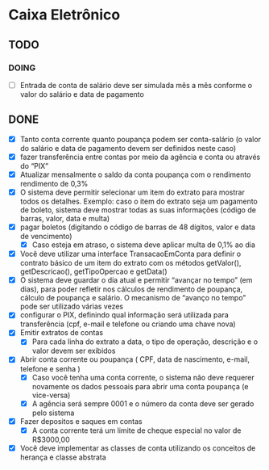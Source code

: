 # Caixa Eletrônico

## TODO

### DOING

- [ ] Entrada de conta de salário deve ser simulada mês a mês conforme o valor do salário e data de pagamento

## DONE

- [x] Tanto conta corrente quanto poupança podem ser conta-salário (o valor do salário e data de pagamento devem ser definidos neste caso)
- [x] fazer transferência entre contas por meio da agência e conta ou através do “PIX”
- [x] Atualizar mensalmente o saldo da conta poupança com o rendimento rendimento de 0,3%
- [x] O sistema deve permitir selecionar um item do extrato para mostrar todos os detalhes. Exemplo: caso o item do extrato seja um pagamento de boleto, sistema deve mostrar todas as suas informações (código de barras, valor, data e multa)
- [x] pagar boletos (digitando o código de barras de 48 dígitos, valor e data de vencimento)
    - [x] Caso esteja em atraso, o sistema deve aplicar multa de 0,1% ao dia
- [x] Você deve utilizar uma interface TransacaoEmConta para definir o contrato básico de um item do extrato com os métodos getValor(), getDescricao(), getTipoOpercao e getData()
- [x] O sistema deve guardar o dia atual e permitir “avançar no tempo” (em dias), para poder refletir nos cálculos de rendimento de poupança, cálculo de poupança e salário. O mecanismo de “avanço no tempo” pode ser utilizado várias vezes
- [x] configurar o PIX, definindo qual informação será utilizada para transferência (cpf, e-mail e telefone ou criando uma chave nova)
- [x] Emitir extratos de contas
    - [x] Para cada linha do extrato a data, o tipo de operação, descrição e o valor devem ser exibidos
- [x] Abrir conta corrente ou poupança ( CPF, data de nascimento, e-mail, telefone e senha )
    - [x] Caso você tenha uma conta corrente, o sistema não deve requerer novamente os dados pessoais para abrir uma conta poupança (e vice-versa)
    - [x] A agência será sempre 0001 e o número da conta deve ser gerado pelo sistema
- [x] Fazer depositos e saques em contas
    - [x] A conta corrente terá um limite de cheque especial no valor de R$3000,00
- [x] Você deve implementar as classes de conta utilizando os conceitos de herança e classe abstrata